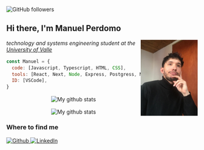 <p align="left">
 <img alt="GitHub followers" src="https://img.shields.io/github/followers/lonperman?style=social">
 
</p>
<h2> Hi there, I'm Manuel Perdomo </h2>

<img align='right' src="./img/perfil3.jpg" width="150" id="perfil">

<p><em>technology and systems engineering student at the <a href="https://www.univalle.edu.co/"> University of Valle </a></em></p>

 
```javascript
const Manuel = {
  code: [Javascript, Typescript, HTML, CSS],
  tools: [React, Next, Node, Express, Postgress, MySQL, AWS SAM, AWS Lambdas],
  ID: [VSCode],
}
``` 

<p align="center">
  <img align="center" src="https://github-readme-stats.vercel.app/api?username=lonperman&theme=vue&show_icons=true" alt="My github stats" />
</p>

<p align="center">
  <img align="center" src="https://github-readme-stats.vercel.app/api/top-langs/?username=lonperman&layout=compact&theme=vue&langs_count=6" alt="My github stats"/>
</p>

<h3>Where to find me</h3>
<p>
  <a href="https://github.com/lonperman" target="_blank"><img alt="Github" src="https://img.shields.io/badge/GitHub-%2312100E.svg?&style=for-the-badge&logo=Github&logoColor=white" />
  <a href="https://www.linkedin.com/in/manuelperdomo-a0b60a175/" target="_blank"><img alt="LinkedIn" src="https://img.shields.io/badge/linkedin-%230077B5.svg?&style=for-the-badge&logo=linkedin&logoColor=white" />
</p>


 



<!--
**lonperman/lonperman** is a ✨ _special_ ✨ repository because its `README.md` (this file) appears on your GitHub profile.


